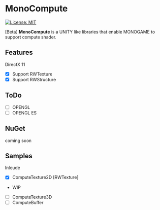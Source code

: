 # MonoCompute

[![License: MIT](https://img.shields.io/badge/License-MIT-yellow.svg)](https://github.com/ng08000/MonoCompute/blob/master/LICENSE)

[Beta] **MonoCompute** is a UNITY like libraries that enable MONOGAME to support compute shader.


## Features
DirectX 11
- [x] Support RWTexture
- [x] Support RWStructure

## ToDo
- [ ] OPENGL 
- [ ] OPENGL ES

## NuGet 
coming soon

## Samples
Inlcude
- [x] ComputeTexture2D [RWTexture]
- WIP
- [ ] ComputeTexture3D
- [ ] ComputeBuffer
